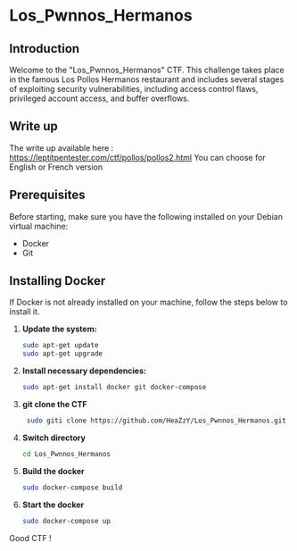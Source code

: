 # Los_Pwnnos_Hermanos

## Introduction

Welcome to the "Los_Pwnnos_Hermanos" CTF. This challenge takes place in the famous Los Pollos Hermanos restaurant and includes several stages of exploiting security vulnerabilities, including access control flaws, privileged account access, and buffer overflows.

## Write up
The write up available here : https://leptitpentester.com/ctf/pollos/pollos2.html
You can choose for English or French version

## Prerequisites

Before starting, make sure you have the following installed on your Debian virtual machine:

- Docker
- Git

## Installing Docker

If Docker is not already installed on your machine, follow the steps below to install it.

1. **Update the system:**

    ```bash
    sudo apt-get update
    sudo apt-get upgrade
    ```

2. **Install necessary dependencies:**

    ```bash
    sudo apt-get install docker git docker-compose
    ```

3. **git clone the CTF**
   ```bash
    sudo giti clone https://github.com/HeaZzY/Los_Pwnnos_Hermanos.git
    ```
   
4. **Switch directory**
   ```bash
   cd Los_Pwnnos_Hermanos
   ```
   
5. **Build the docker**
   ```bash
   sudo docker-compose build
   ```
   
6. **Start the docker**
   ```bash
   sudo docker-compose up
   ```

Good CTF !

   
